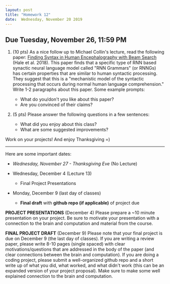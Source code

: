 ```yaml
---
layout: post
title: "Homework 12"
date:  Wednesday, November 20 2019
---
```


## Due Tuesday, November 26, 11:59 PM


1. (10 pts) As a nice follow up to Michael Collin's lecture, read the following paper: [Finding Syntax in Human Encephalography with Beam Search](https://arxiv.org/pdf/1806.04127.pdf) (Hale et al. 2018). This paper finds that a specific type of RNN based synactic neural language model called "RNN Grammars" (or RNNGs) has certain properties that are similar to human syntactic processing. They suggest that this is a "mechanistic model of the syntactic processing that occurs during normal human language comprehension." Write 1-2 paragraphs about this paper. Some example prompts:
    * What do you/don't you like about this paper?
    * Are you convinced of their claims?
    
2. (5 pts) Please answer the following questions in a few sentences:
    * What did you enjoy about this class?
    * What are some suggested improvements?
    
Work on your projects! And enjoy Thanksgiving =)

------------------------
 Here are some important dates:

* _Wednesday, November 27 - Thanksgiving Eve_ (No Lecture)

* Wednesday, December 4 (Lecture 13)
    * Final Project Presentations
    
* Monday, December 9 (last day of classes)
    * **Final draft** with **github repo (if applicable)** of project due

**PROJECT PRESENTATIONS** (December 4)
Please prepare a ~10 minute presentation on your project. Be sure to motivate your presentation with a connection to the brain and computation and material from the course.
    

**FINAL PROJECT DRAFT** (December 9)
Please note that your final project is due on December 9 (the last day of classes). If you are writing a review paper, please write 8-10 pages (single spaced) with clear motivations/questions that are addressed in the body of the paper (and clear connections between the brain and computation). If you are doing a coding project, please submit a well-organized github repo and a short write up of what you did, what worked, and what didn't work (this can be an expanded version of your project proposal). Make sure to make some well explained connection to the brain and computation.


 

